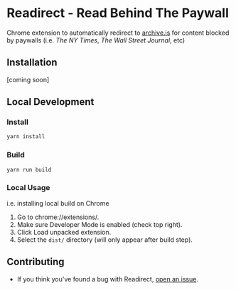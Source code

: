 # Readirect - Read Behind The Paywall

Chrome extension to automatically redirect to [archive.is](https://archive.is/) for content blocked by paywalls (i.e. _The NY Times_, _The Wall Street Journal_, etc)

## Installation

[coming soon]

## Local Development

### Install

```sh
yarn install
```

### Build

```sh
yarn run build
```

### Local Usage

i.e. installing local build on Chrome

1.  Go to chrome://extensions/.
2.  Make sure Developer Mode is enabled (check top right).
3.  Click Load unpacked extension.
4.  Select the `dist/` directory (will only appear after build step).

## Contributing

- If you think you've found a bug with Readirect, [open an issue](https://github.com/mokshjawa/readirect/issues/new).

